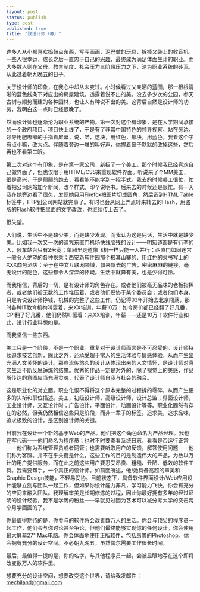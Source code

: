 ```yaml
--- 
layout: post
status: publish
type: post
published: true
title: "致设计师（募）"
---
```


许多人从小都喜欢捣鼓点东西，写写画画，泥巴做的玩具，拆掉又装上的收音机。一些人很幸运，成长之后一直忠于自己的[兴趣]()，最终成为满足体面生计的职业。而大多数人则在父母、教育制度、社会压力三阶段压力之下，沦为职业系统的砖瓦，从此过着朝九晚五的日子。

关于设计师的印象，在我心中却从未变过。小时候看过父亲晒的蓝图，那一根根清晰的蓝色线条下对应出的房屋建筑，透露着说不出的美。没去多少次的公园，参天古树与顺势而建的各种园林，也让人有种说不出的美。这背后自然是设计师的功劳，我明白这一点时已经很晚了。

然而设计师也逐渐沦为职业系统的产物。第一次对这个有印象，是在大学期间承接的一个政府项目。项目快上线了，于是有了非常中国特色的领导视察。站在旁边，领导用肥嘟嘟的手指着屏幕，说，喏，这块，用红色，那块，用蓝色。我看这个字有点小嘛，改大点。伴随着旁边一堆的叫好声，你捏着鼻子默默的改掉这些，然后再也不看第二眼。

第二次对这个有印象，是在第一家公司，新招了一个美工。那个时候我已经喜欢自己做界面了，但也仅限于用HTML/CSS来重现软件界面。听说来了个MM美工，很是高兴，于是颠颠的跑去，看看能不能学到一招半式。我去的时候美工很忙，忙着把公司网站加个新闻，改个样式，印个说明书。后来去的时候还是很忙。有一天我在她旁边看了很久，发现她只用Firefox把图片切成圆角，然后嵌到HTML Table标签中，FTP到公司网站就完事了。有时也会从网上弄点转来转去的Flash，用盗版的Flash软件把里面的文字改改，也继续传上去了。

很失望。

人们说，生活中不是缺少美，而是缺少发现。而我认为这是屁话，生活中就是缺少美。比如我一次又一次的诅咒东直门机场快线脑残的设计——明知道都是有行李的人，候车站台只有2米宽；车厢里走道像飞机一样只能一人并行；西直门如同迷宫一般令人绝望的各种换乘；西安新软件园那个极其山寨的、用红色的隶书写上的XXX商务酒店；至于在中文互联网领域，飘来飘去的广告，密密麻麻的链接，毫无设计的配色，这些都令人深深的怀疑。生活中就算有美，也是少得可怜。

而我相信，背后的一切，是有设计师的角色存在。或者他们被毫无品味的老板指挥者，或者他们被无数的工作堆压着，或者他们妥协于某个委员会；或者他们本身，只是听说设计师挣钱，机械的完整了这些工作。仍记得03年开始去北京闯荡，那时各种IT教育机构叫嚣着，来XX培训，年薪10万！如今房价都已经翻了好几番，CPI翻了好几番，他们仍然叫嚣着：来XX培训，年薪⋯⋯还是10万！软件行业如此，设计行业料想如是。

而我坚信一些东西。

美工只是一个阶段，不是一个职业。重复对于设计师而言是不可忍受的。设计师持续追求技艺创新，除此之外，还承受超于常人的生活体验与情感体验，从而产生出充满人文关怀的设计。那些流传悠久的设计从体现出来的人文情怀，是设计师对真实生活不断反思锤炼的结果。优秀的作品一定是对外的，除了视觉上的美感，作品所传达的意图应当充满灵魂，代表了设计师自我与社会的融合。

这是职业化的对立面。职业化恨不得将这个原本完整的过程拆的零碎，从而产生更多的头衔和职位描述。美工，初级设计师，高级设计师，设计总监；界面设计师，工业设计师，交互设计时；广告设计，平面设计，动画设计等等。职业化固然有存在的必然，但我仍然相信这些只是阶段，而非一辈子的标签。追求美，追求品味，追求极致的设计，是区别设计师的关键。

目前我在设计一个新的基于Web的产品。他们把这个角色命名为产品经理。我也在写代码——他们命名为程序员；也时不时要查看系统日志，看看是否运行正常——他们称为系统管理员或者网管；也需要听取用户的反馈，解答使用问题——他们称为客服。并不在乎头衔是什么，这些工作的目的是制造伟大的产品，为数以万计的用户提供服务，而在此之前这些用户要忍受昂贵、粗糙、丑陋、低效的软件工具。我需要帮手，一个真正的设计师。如前面所述，他/她具备高超的审美和Graphic Design技能，不轻易妥协。目前状态下，具备软件界面设计/Web应用设计能够立刻与团队一起工作，但如果你设计能力非凡，学习能力飞快，你会有充分的空间来融入团队。我理解审美是长期修炼的过程，因此你最好拥有多年的经过证明的设计经验，我不是学历的粉丝——早就见过因为艺术可以减分考大学的突击两个月学画画的了。

你最值得期待的是，你参与的软件将会改善数万人的生活。你会与顶尖的程序员一起工作，他们会与你讨论甚至争论，但他们最终能够实现你的任何设计。你会使用最大屏幕27" Mac电脑。你会体面地使用正版软件，包括昂贵的Photoshop。你会拥有充分的设计空间。不必朝九晚五，虽然偶尔需要工作很长时间。

最后，最值得一提的是，你的名字，与其他程序员一起，会被显眼地写在这个即将改变数万人的软件里。

想要充分的设计空间，想要改变这个世界，请给我发邮件：mechiland@gmail.com
